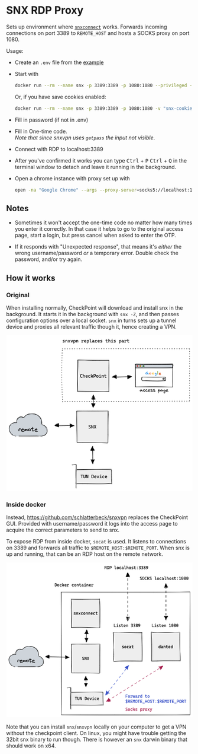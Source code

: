 # SNX RDP Proxy

Sets up environment where [`snxconnect`](https://github.com/schlatterbeck/snxvpn) works.
Forwards incoming connections on port 3389 to `REMOTE_HOST` and hosts a SOCKS proxy on port 1080.

Usage:

- Create an `.env` file from the [example](./example.env)
- Start with

  ```sh
  docker run --rm --name snx -p 3389:3389 -p 1080:1080 --privileged -it --env-file .env goshaza/snx-rdp-proxy
  ```

  Or, if you have save cookies enabled:

  ```sh
  docker run --rm --name snx -p 3389:3389 -p 1080:1080 -v "snx-cookies:/data" --privileged -it --env-file .env goshaza/snx-rdp-proxy
  ```

- Fill in password (if not in .env)
- Fill in One-time code.  
  _Note that since snxvpn uses `getpass` the input not visible_.
- Connect with RDP to localhost:3389
- After you've confirmed it works you can type <kbd>Ctrl</kbd> + <kbd>P</kbd> <kbd>Ctrl</kbd> + <kbd>Q</kbd> in the terminal window to detach and leave it running in the background.
- Open a chrome instance with proxy set up with

  ```sh
  open -na "Google Chrome" --args --proxy-server=socks5://localhost:1080 --no-first-run --user-data-dir=$HOME/proxy-user
  ```

## Notes

- Sometimes it won't accept the one-time code no matter how many times you enter it correctly.
  In that case it helps to go to the original access page, start a login, but press cancel when asked to enter the OTP.

- If it responds with "Unexpected response", that means it's _either_ the wrong username/password _or_ a temporary error.
  Double check the password, and/or try again.

## How it works

### Original

When installing normally, CheckPoint will download and install snx in the background.
It starts it in the background with `snx -Z`, and then passes configuration options over a local socket.
`snx` in turns sets up a tunnel device and proxies all relevant traffic though it, hence creating a VPN.

![Diagram of original flow](./images/checkpoint-snx.png)

### Inside docker

Instead, https://github.com/schlatterbeck/snxvpn replaces the CheckPoint GUI.
Provided with username/password it logs into the access page to acquire the correct parameters to send to snx.

To expose RDP from inside docker, `socat` is used. It listens to connections on 3389 and forwards all traffic to `$REMOTE_HOST:$REMOTE_PORT`. When snx is up and running, that can be an RDP host on the remote network.

![Diagram of original flow](./images/snx-docker.png)

Note that you can install `snx`/`snxvpn` locally on your computer to get a VPN without the checkpoint client. On linux, you might have trouble getting the 32bit snx binary to run though.
There is however an `snx` darwin binary that should work on x64.

